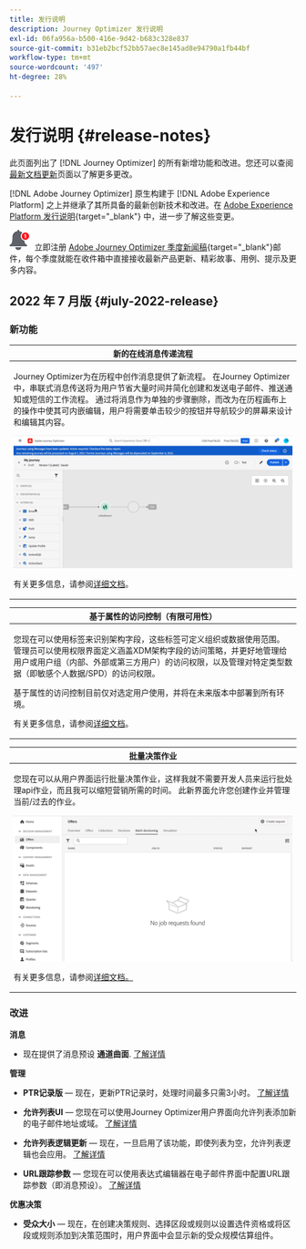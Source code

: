 ```yaml
---
title: 发行说明
description: Journey Optimizer 发行说明
exl-id: 06fa956a-b500-416e-9d42-b683c328e837
source-git-commit: b31eb2bcf52bb57aec8e145ad8e94790a1fb44bf
workflow-type: tm+mt
source-wordcount: '497'
ht-degree: 28%

---
```


# 发行说明 {#release-notes}

此页面列出了 [!DNL Journey Optimizer] 的所有新增功能和改进。您还可以查阅[最新文档更新](documentation-updates.md)页面以了解更多更改。

[!DNL Adobe Journey Optimizer] 原生构建于 [!DNL Adobe Experience Platform] 之上并继承了其所具备的最新创新技术和改进。在 [Adobe Experience Platform 发行说明](https://experienceleague.adobe.com/docs/experience-platform/release-notes/latest.html?lang=zh-Hans){target=&quot;_blank&quot;} 中，进一步了解这些变更。

![新闻稿](../assets/do-not-localize/nl-icon.png) 立即注册 [Adobe Journey Optimizer 季度新闻稿](https://www.adobe.com/subscription/Adobe_Journey_Optimizer_NL.html){target=&quot;_blank&quot;}邮件，每个季度就能在收件箱中直接接收最新产品更新、精彩故事、用例、提示及更多内容。

## 2022 年 7 月版 {#july-2022-release}

### 新功能

<table>
<thead>
<tr>
<th><strong>新的在线消息传递流程</strong><br/></th>
</tr>
</thead>
<tbody>
<tr>
<td>
<p>Journey Optimizer为在历程中创作消息提供了新流程。 在Journey Optimizer中，串联式消息传送将为用户节省大量时间并简化创建和发送电子邮件、推送通知或短信的工作流程。 通过将消息作为单独的步骤删除，而改为在历程画布上的操作中使其可内嵌编辑，用户将需要单击较少的按钮并导航较少的屏幕来设计和编辑其内容。</p>
<img src="assets/do-not-localize/inline.gif"/>
<p>有关更多信息，请参阅<a href="../messages/get-started-content.md">详细文档</a>。</p>
</td>
</tr>
</tbody>
</table>


<table>
<thead>
<tr>
<th><strong>基于属性的访问控制（有限可用性）</strong><br/></th>
</tr>
</thead>
<tbody>
<tr>
<td>
<p>您现在可以使用标签来识别架构字段，这些标签可定义组织或数据使用范围。 管理员可以使用权限界面定义涵盖XDM架构字段的访问策略，并更好地管理给用户或用户组（内部、外部或第三方用户）的访问权限，以及管理对特定类型数据（即敏感个人数据/SPD）的访问权限。</p>
<p>基于属性的访问控制目前仅对选定用户使用，并将在未来版本中部署到所有环境。</p>
<p>有关更多信息，请参阅<a href="../administration/attribute-based-access.md">详细文档</a>。</p>
</td>
</tr>
</tbody>
</table>

<table>
<thead>
<tr>
<th><strong>批量决策作业</strong><br/></th>
</tr>
</thead>
<tbody>
<tr>
<td>
<p>您现在可以从用户界面运行批量决策作业，这样我就不需要开发人员来运行批处理api作业，而且我可以缩短营销所需的时间。 此新界面允许您创建作业并管理当前/过去的作业。</p>
<img src="assets/do-not-localize/batch.gif"/>
<p>有关更多信息，请参阅<a href="../offers/batch-delivery.md">详细文档。</p>
</td>
</tr>
</tbody>
</table>

<!--
<table>
<thead>
<tr>
<th><strong>Automatically use the best performing offer in your decisions (limited availability)</strong><br/></th>
</tr>
</thead>
<tbody>
<tr>
<td>
<p>You can now use personalized optimization model systems in Decision Management. This new type of model allows you to optimize and personalize offers based on segments and offer performance.</p>
<p>The use of personalized optimization AI models is currently restricted to selected users, and will be deployed to all environments in a future release.</p>
<img src="assets/do-not-localize/ai-ranking.gif"/>
<p>For more information, refer to the detailed documentation.</p>
</td>
</tr>
</tbody>
</table>
-->

### 改进

<!--
**Journeys**

* **Ending a journey** - In the journey canvas, the **End** activity has been removed from the palette. End tags are now added by default at the end of each path and cannot be removed. This improvement allows better reporting of where a customer dropped out of the journey, without any action from the user.
-->

**消息**

* 现在提供了消息预设 **通道曲面**. [了解详情](../configuration/channel-surfaces.md)

**管理**

* **PTR记录版**  — 现在，更新PTR记录时，处理时间最多只需3小时。 [了解详情](../configuration/ptr-records.md#processing)

* **允许列表UI**  — 您现在可以使用Journey Optimizer用户界面向允许列表添加新的电子邮件地址或域。 [了解详情](../configuration/allow-list.md)

* **允许列表逻辑更新**  — 现在，一旦启用了该功能，即使列表为空，允许列表逻辑也会应用。 [了解详情](../configuration/allow-list.md#logic)

* **URL跟踪参数**  — 您现在可以使用表达式编辑器在电子邮件界面中配置URL跟踪参数（即消息预设）。 [了解详情](../configuration/email-settings.md#url-tracking)

**优惠决策**

* **受众大小**  — 现在，在创建决策规则、选择区段或规则以设置选件资格或将区段或规则添加到决策范围时，用户界面中会显示新的受众规模估算组件。